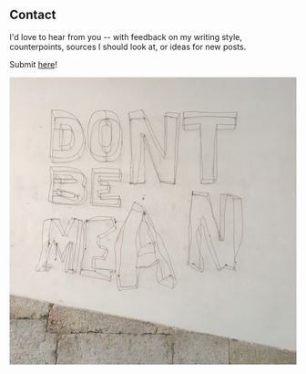 Contact
-
I'd love to hear from you --
with feedback on my writing style, counterpoints, sources I should look at, or ideas for new posts.

Submit [here](https://docs.google.com/forms/d/e/1FAIpQLSeTskpY1LoQss2fgXTcGZNyFY4XgTrWW49o4TzLLHdgkeVeOQ/viewform)!

![Don't be mean](Dont_be_mean.jpg?raw=true)
